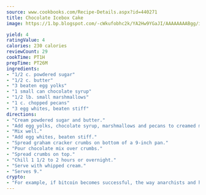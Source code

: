 ```yaml
---
source: www.cookbooks.com/Recipe-Details.aspx?id=440271
title: Chocolate Icebox Cake
image: https://1.bp.blogspot.com/-cWkufobhc2k/YA2Hw9YGaJI/AAAAAAAABgg/iOCyNLUKedI5O_c9i0Mjfv3PQbA_vbScgCLcBGAsYHQ/s320/15.png

yield: 4
ratingValue: 4
calories: 230 calories
reviewCount: 29
cookTime: PT1H
prepTime: PT26M
ingredients:
- "1/2 c. powdered sugar"
- "1/2 c. butter"
- "3 beaten egg yolks"
- "1 small can chocolate syrup"
- "1/2 lb. small marshmallows"
- "1 c. chopped pecans"
- "3 egg whites, beaten stiff"
directions:
- "Cream powdered sugar and butter."
- "Add egg yolks, chocolate syrup, marshmallows and pecans to creamed mixture."
- "Mix well."
- "Add egg whites, beaten stiff."
- "Spread graham cracker crumbs on bottom of a 9-inch pan."
- "Pour chocolate mix over crumbs."
- "Spread crumbs on top."
- "Chill 1 1/2 to 2 hours or overnight."
- "Serve with whipped cream."
- "Serves 9."
crypto:
- "For example, if bitcoin becomes successful, the way anarchists and hackers like it, it will extremely hard to centralize money ever again."
---
```

